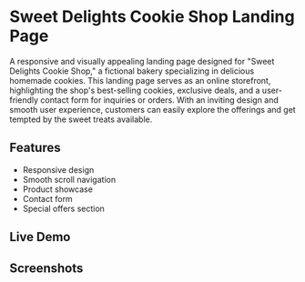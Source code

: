# Sweet Delights Cookie Shop Landing Page

A responsive and visually appealing landing page designed for "Sweet Delights Cookie Shop," a fictional bakery specializing in delicious homemade cookies. This landing page serves as an online storefront, highlighting the shop's best-selling cookies, exclusive deals, and a user-friendly contact form for inquiries or orders. With an inviting design and smooth user experience, customers can easily explore the offerings and get tempted by the sweet treats available.

## Features
- Responsive design
- Smooth scroll navigation
- Product showcase
- Contact form
- Special offers section

## Live Demo


## Screenshots
